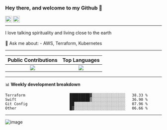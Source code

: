 ### Hey there, and welcome to my Github 👋

<a href="https://www.linkedin.com/in/ibrahiem-mohammad/" target="_blank">
  <img align="left" alt="Ibrahiem's LinkdeIn" width="22px" src="https://cdn.worldvectorlogo.com/logos/linkedin-icon-2.svg"/>
</a>
<a href="https://imohammd.netlify.app/" target="_blank">
  <img align="left" alt="Ibrahiem's Website" width="22px" src="https://cdn.worldvectorlogo.com/logos/netlify.svg"/>
</a>
<br>
<hr>
I love talking spirituality and living close to the earth
<br>
<br>
💬 Ask me about: 
- AWS, Terraform, Kubernetes

-------

Public Contributions             |  Top Languages
:-------------------------:|:-------------------------:
![](https://github-readme-stats.vercel.app/api?username=ibrahiem96&show_icons=true&count_private=true&bg_color=30,e96443,904e95&title_color=fff&text_color=fff)  |  ![](https://github-readme-stats.vercel.app/api/top-langs/?username=ibrahiem96&layout=compact&bg_color=30,e96443,904e95&title_color=fff&text_color=fff&hide=html,css)

-------
📊 **Weekly development breakdown**
<!--START_SECTION:waka-->

```text
Terraform                    █████████▓░░░░░░░░░░░░░░░   38.33 %
Swift                        █████████▒░░░░░░░░░░░░░░░   36.90 %
Git Config                   ██░░░░░░░░░░░░░░░░░░░░░░░   07.96 %
Other                        █▓░░░░░░░░░░░░░░░░░░░░░░░   06.66 %
```

<!--END_SECTION:waka-->
-------











<!--Pokemon Sprite-->
![image](https://raw.githubusercontent.com/PokeAPI/sprites/master/sprites/pokemon/148.png)